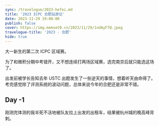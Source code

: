 ```yaml
---
sync: /travelogue/2023-hefei.md
title: '2023 ICPC 合肥站游记'
date: 2023-11-29 19:08:00
publish: false
cover: https://img.memset0.cn/2023/11/29/1ndAyF7Q.jpeg
travelogue-title: '2023 · 合肥'
hide: true
---
```


大一新生的第二次 ICPC 区域赛。

为了和微积分期中考错开，又不想连续打两场区域赛，选完南京后就只能选这场了。

出发前被学长告知去年 USTC 出题发生了一些逆天的事情，想着听天由命得了。考完感觉除了评测系统的波动问题，总体来说今年的合肥还是非常不错。

<!-- more -->

## Day -1

刚测完体测的我半死不活地被队友拉上出发的出租车，结果被杭州城的晚高峰背刺。

